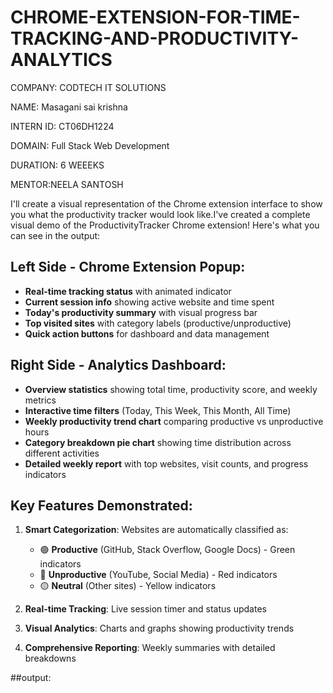 # CHROME-EXTENSION-FOR-TIME-TRACKING-AND-PRODUCTIVITY-ANALYTICS

COMPANY: CODTECH IT SOLUTIONS

NAME: Masagani sai krishna

INTERN ID: CT06DH1224

DOMAIN: Full Stack Web Development

DURATION: 6 WEEEKS

MENTOR:NEELA SANTOSH

I'll create a visual representation of the Chrome extension interface to show you what the productivity tracker would look like.I've created a complete visual demo of the ProductivityTracker Chrome extension! Here's what you can see in the output:

## **Left Side - Chrome Extension Popup:**
- **Real-time tracking status** with animated indicator
- **Current session info** showing active website and time spent
- **Today's productivity summary** with visual progress bar
- **Top visited sites** with category labels (productive/unproductive)
- **Quick action buttons** for dashboard and data management

## **Right Side - Analytics Dashboard:**
- **Overview statistics** showing total time, productivity score, and weekly metrics
- **Interactive time filters** (Today, This Week, This Month, All Time)
- **Weekly productivity trend chart** comparing productive vs unproductive hours
- **Category breakdown pie chart** showing time distribution across different activities
- **Detailed weekly report** with top websites, visit counts, and progress indicators

## **Key Features Demonstrated:**

1. **Smart Categorization**: Websites are automatically classified as:
   - 🟢 **Productive** (GitHub, Stack Overflow, Google Docs) - Green indicators
   - 🔴 **Unproductive** (YouTube, Social Media) - Red indicators
   - 🟡 **Neutral** (Other sites) - Yellow indicators

2. **Real-time Tracking**: Live session timer and status updates

3. **Visual Analytics**: Charts and graphs showing productivity trends

4. **Comprehensive Reporting**: Weekly summaries with detailed breakdowns

##output:
